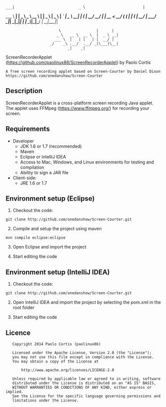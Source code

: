     ___|                             _ \                          |
  \___ \   __|  __| _ \  _ \ __ \   |   |  _ \  __|  _ \   __| _` |  _ \  __|
        | (    |    __/  __/ |   |  __ <   __/ (    (   | |   (   |  __/ |
  _____/ \___|_|  \___|\___|_|  _| _| \_\\___|\___|\___/ _|  \__,_|\___|_|

                            \                |      |
                           _ \   __ \  __ \  |  _ \ __|
                          ___ \  |   | |   | |  __/ |
                        _/    _\ .__/  .__/ _|\___|\__|
                                _|    _|

ScreenRecorderApplet (https://github.com/paolinux86/ScreenRecorderApplet)
	by Paolo Cortis

	A free screen recording applet based on Screen-Courter by Daniel Dixon
	https://github.com/onedanshow/Screen-Courter

## Description

ScreenRecorderApplet is a cross-platform screen recording Java applet.
The applet uses FFMpeg (https://www.ffmpeg.org/) for recording your screen.

## Requirements

* Developer
  * JDK 1.6 or 1.7 (recommended)
  * Maven
  * Eclipse or IntelliJ IDEA
  * Access to Mac, Windows, and Linux environments for testing and compilation
  * Ability to sign a JAR file
* Client-side:
  * JRE 1.6 or 1.7

## Environment setup (Eclipse)

1. Checkout the code:
```
git clone http://github.com/onedanshow/Screen-Courter.git
```

2. Compile and setup the project using maven
```
mvn compile eclipse:eclipse
```

3. Open Eclipse and import the project

4. Start editing the code

## Environment setup (IntelliJ IDEA)

1. Checkout the code:
```
git clone http://github.com/onedanshow/Screen-Courter.git
```

2. Open IntelliJ IDEA and import the project by selecting the pom.xml in the root folder

3. Start editing the code

## Licence

```
   Copyright 2014 Paolo Cortis (paolinux86)

   Licensed under the Apache License, Version 2.0 (the "License");
   you may not use this file except in compliance with the License.
   You may obtain a copy of the License at

       http://www.apache.org/licenses/LICENSE-2.0

   Unless required by applicable law or agreed to in writing, software
   distributed under the License is distributed on an "AS IS" BASIS,
   WITHOUT WARRANTIES OR CONDITIONS OF ANY KIND, either express or implied.
   See the License for the specific language governing permissions and
   limitations under the License.
```
